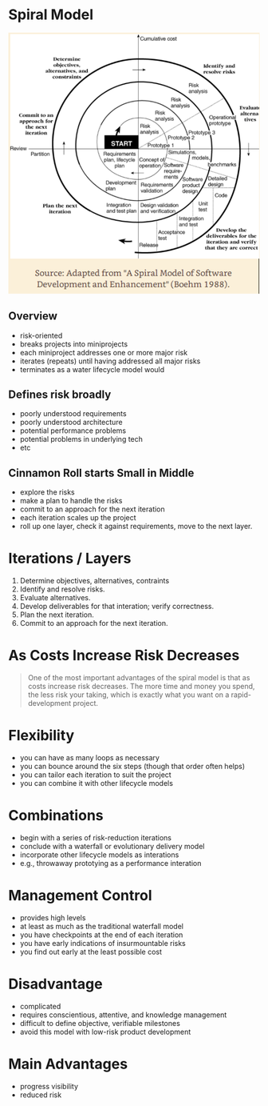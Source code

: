 # Spiral Model

![Spiral Model Diagram](./spiral.png)

## Overview

- risk-oriented
- breaks projects into miniprojects
- each miniproject addresses one or more major risk
- iterates (repeats) until having addressed all major risks
- terminates as a water lifecycle model would

## Defines risk broadly

- poorly understood requirements
- poorly understood architecture
- potential performance problems
- potential problems in underlying tech
- etc

## Cinnamon Roll starts Small in Middle

- explore the risks
- make a plan to handle the risks
- commit to an approach for the next iteration
- each iteration scales up the project
- roll up one layer, check it against requirements, move to the next layer.

# Iterations / Layers

1. Determine objectives, alternatives, contraints
2. Identify and resolve risks.
3. Evaluate alternatives.
4. Develop deliverables for that interation; verify correctness.
5. Plan the next iteration.
6. Commit to an approach for the next iteration. 

# As Costs Increase Risk Decreases

> One of the most important advantages of the spiral model is that as 
> costs increase risk decreases. The more time and money you spend, the
> less risk your taking, which is exactly what you want on a rapid-development
> project.

# Flexibility

- you can have as many loops as necessary
- you can bounce around the six steps (though that order often helps)
- you can tailor each iteration to suit the project
- you can combine it with other lifecycle models

# Combinations

- begin with a series of risk-reduction iterations
- conclude with a waterfall or evolutionary delivery model
- incorporate other lifecycle models as interations
- e.g., throwaway prototying as a performance interation

# Management Control

- provides high levels
- at least as much as the traditional waterfall model
- you have checkpoints at the end of each iteration
- you have early indications of insurmountable risks
- you find out early at the least possible cost

# Disadvantage

- complicated
- requires conscientious, attentive, and knowledge management
- difficult to define objective, verifiable milestones
- avoid this model with low-risk product development

# Main Advantages
- progress visibility
- reduced risk